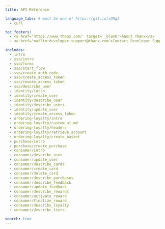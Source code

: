 ```yaml
---
title: API Reference

language_tabs: # must be one of https://git.io/vQNgJ
  - curl

toc_footers:
  - <a href='https://www.thanx.com/' target='_blank'>About Thanx</a>
  - <a href='mailto:developer-support@thanx.com'>Contact Developer Support</a>

includes:
  - intro
  - sso/intro
  - sso/forms
  - sso/start_flow
  - sso/create_auth_code
  - sso/create_access_token
  - sso/revoke_access_token
  - sso/describe_user
  - identity/intro
  - identity/create_user
  - identity/describe_user
  - identity/describe_users
  - identity/update_user
  - identity/create_access_token
  - ordering-loyalty/intro
  - ordering-loyalty/custom_ui.md
  - ordering-loyalty/headers
  - ordering-loyalty/retrieve_account
  - ordering-loyalty/create_basket
  - purchase/intro
  - purchase/create_purchase
  - consumer/intro
  - consumer/describe_user
  - consumer/update_user
  - consumer/describe_cards
  - consumer/create_card
  - consumer/delete_card
  - consumer/describe_purchases
  - consumer/describe_feedback
  - consumer/update_feedback
  - consumer/describe_rewards
  - consumer/activate_reward
  - consumer/finalize_reward
  - consumer/describe_loyalty
  - consumer/describe_tiers

search: true
---
```

